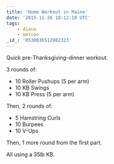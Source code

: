 ```yaml
---
title: 'Home Workout in Maine'
date: '2015-11-26 18:12:19 UTC'
tags:
    - diana
    - metcon
_id_: '0530036512802323'
---
```


Quick pre-Thanksgiving-dinner workout.

3 rounds of:

- 10 Roller Pushups (5 per arm)
- 10 KB Swings
- 10 KB Press (5 per arm)

Then, 2 rounds of:

- 5 Hamstring Curls
- 10 Burpees
- 10 V-Ups

Then, 1 more round from the first part.

All using a 35lb KB.
